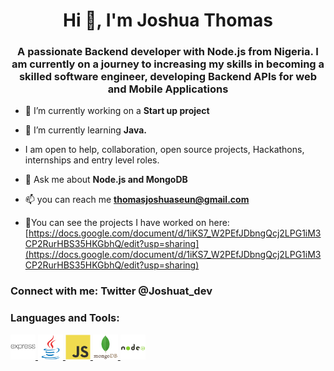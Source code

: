 <h1 align="center">Hi 👋, I'm Joshua Thomas</h1>
<h3 align="center">A passionate Backend developer with Node.js from Nigeria. I am currently on a journey to increasing my skills in becoming a skilled software engineer, developing Backend APIs for web and Mobile Applications</h3>

- 🔭 I’m currently working on a **Start up project**

- 🌱 I’m currently learning **Java.**
- I am open to help, collaboration, open source projects, Hackathons, internships and entry level roles.

- 💬 Ask me about **Node.js and MongoDB**

- 📫 you can reach me **thomasjoshuaseun@gmail.com**

- 📄You can see the projects I have worked on here: [https://docs.google.com/document/d/1iKS7_W2PEfJDbngQcj2LPG1iM3CP2RurHBS35HKGbhQ/edit?usp=sharing](https://docs.google.com/document/d/1iKS7_W2PEfJDbngQcj2LPG1iM3CP2RurHBS35HKGbhQ/edit?usp=sharing)

<h3 align="left">Connect with me: Twitter @Joshuat_dev</h3>
<p align="left">
</p>

<h3 align="left">Languages and Tools:</h3>
<p align="left"> <a href="https://expressjs.com" target="_blank" rel="noreferrer"> <img src="https://raw.githubusercontent.com/devicons/devicon/master/icons/express/express-original-wordmark.svg" alt="express" width="40" height="40"/> </a> <a href="https://www.java.com" target="_blank" rel="noreferrer"> <img src="https://raw.githubusercontent.com/devicons/devicon/master/icons/java/java-original.svg" alt="java" width="40" height="40"/> </a> <a href="https://developer.mozilla.org/en-US/docs/Web/JavaScript" target="_blank" rel="noreferrer"> <img src="https://raw.githubusercontent.com/devicons/devicon/master/icons/javascript/javascript-original.svg" alt="javascript" width="40" height="40"/> </a> <a href="https://www.mongodb.com/" target="_blank" rel="noreferrer"> <img src="https://raw.githubusercontent.com/devicons/devicon/master/icons/mongodb/mongodb-original-wordmark.svg" alt="mongodb" width="40" height="40"/> </a> <a href="https://nodejs.org" target="_blank" rel="noreferrer"> <img src="https://raw.githubusercontent.com/devicons/devicon/master/icons/nodejs/nodejs-original-wordmark.svg" alt="nodejs" width="40" height="40"/> </a> </p>
